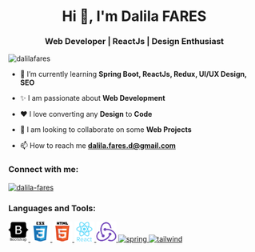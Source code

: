 <h1 align="center">Hi 👋, I'm Dalila FARES</h1>
<h3 align="center">Web Developer | ReactJs | Design Enthusiast</h3>

<p align="left"> <img src="https://komarev.com/ghpvc/?username=dalilafares&label=Profile%20views&color=0e75b6&style=flat" alt="dalilafares" /> </p>

- 🌱 I’m currently learning **Spring Boot, ReactJs, Redux, UI/UX Design, SEO**
  
- ✨ I am passionate about **Web Development**
  
- ❤️ I love converting any **Design** to **Code**
  
- 🚀 I am looking to collaborate on some **Web Projects**

- 📫 How to reach me **dalila.fares.d@gmail.com**

<h3 align="left">Connect with me:</h3>
<p align="left">
<a href="https://linkedin.com/in/dalila-fares" target="blank"><img align="center" src="https://raw.githubusercontent.com/rahuldkjain/github-profile-readme-generator/master/src/images/icons/Social/linked-in-alt.svg" alt="dalila-fares" height="30" width="40" /></a>
</p>

<h3 align="left">Languages and Tools:</h3>
<p align="left"> <a href="https://getbootstrap.com" target="_blank" rel="noreferrer"> <img src="https://raw.githubusercontent.com/devicons/devicon/master/icons/bootstrap/bootstrap-plain-wordmark.svg" alt="bootstrap" width="40" height="40"/> </a> <a href="https://www.w3schools.com/css/" target="_blank" rel="noreferrer"> <img src="https://raw.githubusercontent.com/devicons/devicon/master/icons/css3/css3-original-wordmark.svg" alt="css3" width="40" height="40"/> </a> <a href="https://www.w3.org/html/" target="_blank" rel="noreferrer"> <img src="https://raw.githubusercontent.com/devicons/devicon/master/icons/html5/html5-original-wordmark.svg" alt="html5" width="40" height="40"/> </a> <a href="https://reactjs.org/" target="_blank" rel="noreferrer"> <img src="https://raw.githubusercontent.com/devicons/devicon/master/icons/react/react-original-wordmark.svg" alt="react" width="40" height="40"/> </a> <a href="https://redux.js.org" target="_blank" rel="noreferrer"> <img src="https://raw.githubusercontent.com/devicons/devicon/master/icons/redux/redux-original.svg" alt="redux" width="40" height="40"/> </a> <a href="https://spring.io/" target="_blank" rel="noreferrer"> <img src="https://www.vectorlogo.zone/logos/springio/springio-icon.svg" alt="spring" width="40" height="40"/> </a> <a href="https://tailwindcss.com/" target="_blank" rel="noreferrer"> <img src="https://www.vectorlogo.zone/logos/tailwindcss/tailwindcss-icon.svg" alt="tailwind" width="40" height="40"/> </a> </p>
